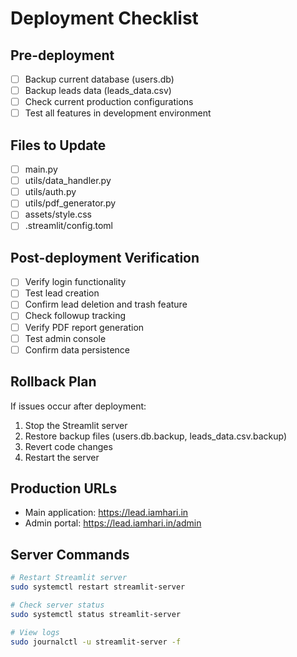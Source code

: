 # Deployment Checklist

## Pre-deployment
- [ ] Backup current database (users.db)
- [ ] Backup leads data (leads_data.csv)
- [ ] Check current production configurations
- [ ] Test all features in development environment

## Files to Update
- [ ] main.py
- [ ] utils/data_handler.py
- [ ] utils/auth.py
- [ ] utils/pdf_generator.py
- [ ] assets/style.css
- [ ] .streamlit/config.toml

## Post-deployment Verification
- [ ] Verify login functionality
- [ ] Test lead creation
- [ ] Confirm lead deletion and trash feature
- [ ] Check followup tracking
- [ ] Verify PDF report generation
- [ ] Test admin console
- [ ] Confirm data persistence

## Rollback Plan
If issues occur after deployment:
1. Stop the Streamlit server
2. Restore backup files (users.db.backup, leads_data.csv.backup)
3. Revert code changes
4. Restart the server

## Production URLs
- Main application: https://lead.iamhari.in
- Admin portal: https://lead.iamhari.in/admin

## Server Commands
```bash
# Restart Streamlit server
sudo systemctl restart streamlit-server

# Check server status
sudo systemctl status streamlit-server

# View logs
sudo journalctl -u streamlit-server -f
```
